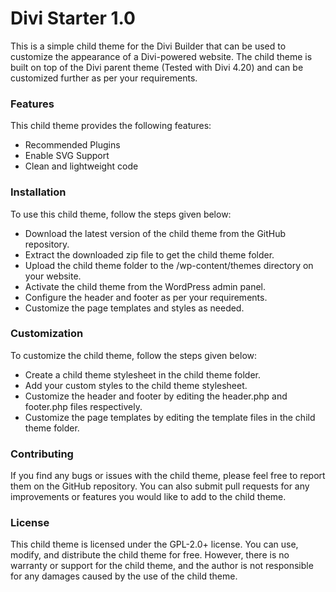# Divi Starter 1.0

This is a simple child theme for the Divi Builder that can be used to customize the appearance of a Divi-powered website. The child theme is built on top of the Divi parent theme (Tested with Divi 4.20) and can be customized further as per your requirements.

### Features
This child theme provides the following features:

- Recommended Plugins
- Enable SVG Support
- Clean and lightweight code

### Installation
To use this child theme, follow the steps given below:

- Download the latest version of the child theme from the GitHub repository.
- Extract the downloaded zip file to get the child theme folder.
- Upload the child theme folder to the /wp-content/themes directory on your website.
- Activate the child theme from the WordPress admin panel.
- Configure the header and footer as per your requirements.
- Customize the page templates and styles as needed.

### Customization
To customize the child theme, follow the steps given below:

- Create a child theme stylesheet in the child theme folder.
- Add your custom styles to the child theme stylesheet.
- Customize the header and footer by editing the header.php and footer.php files respectively.
- Customize the page templates by editing the template files in the child theme folder.

### Contributing
If you find any bugs or issues with the child theme, please feel free to report them on the GitHub repository. You can also submit pull requests for any improvements or features you would like to add to the child theme.

### License
This child theme is licensed under the GPL-2.0+ license. You can use, modify, and distribute the child theme for free. However, there is no warranty or support for the child theme, and the author is not responsible for any damages caused by the use of the child theme.